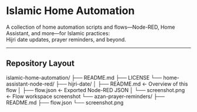 # Islamic Home Automation

A collection of home automation scripts and flows—Node-RED, Home Assistant, and more—for Islamic practices:  
Hijri date updates, prayer reminders, and beyond.

---

## Repository Layout

islamic-home-automation/
├── README.md
├── LICENSE
└── home-assistant-node-red/
    ├── hijri-date/
    │   ├── README.md       ← Overview of this flow
    │   ├── flow.json       ← Exported Node-RED JSON
    │   └── screenshot.png  ← Flow workspace screenshot
    └── azan-prayer-reminders/
        ├── README.md
        ├── flow.json
        └── screenshot.png
